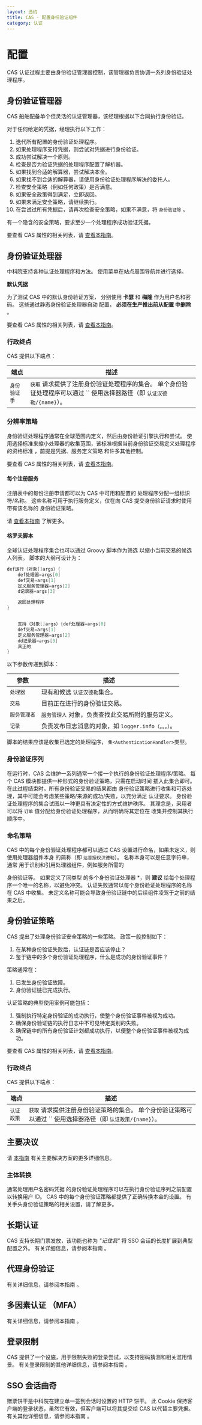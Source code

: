 ```yaml
---
layout: 违约
title: CAS - 配置身份验证组件
category: 认证
---
```


# 配置

CAS 认证过程主要由身份验证管理器控制，该管理器负责协调一系列身份验证处理程序。

## 身份验证管理器

CAS 船舶配备单个但灵活的认证管理器，该经理根据以下合同执行身份验证。

对于任何给定的凭据，经理执行以下工作：

1. 迭代所有配置的身份验证处理程序。
2. 如果处理程序支持凭据，则尝试对凭据进行身份验证。
3. 成功尝试解决一个原则。
  1. 检查是否为验证凭据的处理程序配置了解析器。
  2. 如果找到合适的解算器，尝试解决本金。
  3. 如果找不到合适的解算器，请使用身份验证处理程序解决的委托人。
4. 检查安全策略（例如任何政策）是否满意。
  1. 如果安全政策得到满足，立即返回。
  2. 如果未满足安全策略，请继续执行。
5. 在尝试过所有凭据后，请再次检查安全策略，如果不满意，将 `身份验证除` 。

有一个隐含的安全策略，要求至少一个处理程序成功验证凭据。

要查看 CAS 属性的相关列表，请 [查看本指南](../configuration/Configuration-Properties.html#authentication-policy)。

## 身份验证处理器

中科院支持各种认证处理程序和方法。 使用菜单在站点周围导航并进行选择。

<div class="alert alert-warning"><strong>默认凭据</strong><p>为了测试 CAS 中的默认身份验证方案，
分别使用 <strong>卡瑟</strong> 和 <strong>梅隆</strong> 作为用户名和密码。 这些通过静态身份验证处理器自动
配置， <strong>必须在生产推出前从配置
中删除</strong> 。</p></div>

要查看 CAS 属性的相关列表，请 [查看本指南](../configuration/Configuration-Properties.html#accept-users-authentication)。

### 行政终点

CAS 提供以下端点：

| 端点      | 描述                                                                    |
| ------- | --------------------------------------------------------------------- |
| `身份验证手` | `获取` 请求提供了注册身份验证处理程序的集合。 单个身份验证处理程序可以通过 `` 使用选择器路径（即 `认证汉德勒/{name}`）。 |

### 分辨率策略

身份验证处理程序通常在全球范围内定义，然后由身份验证引擎执行和尝试。 使用选择标准来缩小处理器的收集范围，该标准根据当前身份验证交易定义处理程序的资格标准 ，前提是凭据、服务定义策略 和许多其他控制。

要查看 CAS 属性的相关列表，请 [查看本指南](../configuration/Configuration-Properties.html#authentication-engine)。

#### 每个注册服务

注册表中的每份注册申请都可以为 CAS 中可用和配置的 处理程序分配一组标识符/名称。 这些名称可用于执行服务定义，仅在向 CAS 提交身份验证请求时使用带有该名称的 身份验证策略。

请 [查看本指南](../services/Configuring-Service-AuthN-Policy.html) 了解更多。

#### 格罗夫脚本

全球认证处理程序集合也可以通过 Groovy 脚本作为筛选 以缩小当前交易的候选人列表。 脚本的大纲可设计为：

```groovy
def运行（对象[]args）{
    def处理器=args[0]
    def交易=args[1]
    定义服务管理器=args[2]
    d记录器=args[3]

    返回处理程序
}


    支持（对象[]args）{def处理器=args[0]
    def交易=args[1]
    定义服务管理器=args[2]
    dd记录器=args[3]
    真正的
}
```

以下参数传递到脚本：

| 参数      | 描述                                |
| ------- | --------------------------------- |
| `处理器`   | 现有和候选 `认证汉德勒`集合。                  |
| `交易`    | 目前正在进行的身份验证交易。                    |
| `服务管理者` | `服务管理人` 对象，负责查找此交易所附的服务定义。        |
| `记录`    | 负责发布日志消息的对象，如 `logger.info（。。。）`。 |

脚本的结果应该是收集已选定的处理程序， `集<AuthenticationHandler>`类型。

### 身份验证序列

在运行时，CAS 会维护一系列通常一个接一个执行的身份验证处理程序/策略。 每个 CAS 模块都提供一种形式的身份验证策略，只需在启动时间 插入此集合即可。 在此过程结束时，所有身份验证交易的结果都由 身份验证策略进行收集和可选处理，其中可能会考虑某些策略/来源的成功/失败，以充分满足 认证要求。 身份验证处理程序的集合试图以一种更具有决定性的方式维护秩序。 其理念是，采用者可以将 `订单` 值分配给身份验证处理程序，从而明确将其定位在 收集并控制其执行顺序中。

### 命名策略

CAS 中的每个身份验证处理程序都可以通过 CAS 设置进行命名，如果未定义，则使用处理器组件本身 的简称（即 `达普授权汉德勒`）。 名称本身可以是任意字符串，通常 用于识别和引用处理器组件，例如服务</a>所需的

身份验证等。 如果定义了同类型</em> 的多个身份验证处理器 *，则 **建议** 给每个处理程序一个唯一的名称，以避免冲突。 认证失败通常以每个身份验证处理程序的名称在 CAS 中收集。 未定义名称可能会导致身份验证链中的后续组件凌驾于之前的结果之后。</p> 



## 身份验证策略

CAS 提出了处理身份验证安全策略的一些策略。 政策一般控制如下：

1. 在某种身份验证失败后，认证链是否应该停止？
2. 鉴于链中的多个身份验证处理程序，什么是成功的身份验证事件？

策略通常在：

1. 已发生身份验证故障。
2. 身份验证链已完成执行。

认证策略的典型使用案例可能包括：

1. 强制执行特定身份验证的成功执行，使整个身份验证事件被视为成功。
2. 确保身份验证链的执行日志中不可见特定类别的失败。
3. 确保链中的所有身份验证计划都成功执行，以便整个身份验证事件被视为成功。

要查看 CAS 属性的相关列表，请 [查看本指南](../configuration/Configuration-Properties.html#authentication-policy)。



### 行政终点

CAS 提供以下端点：

| 端点     | 描述                                                              |
| ------ | --------------------------------------------------------------- |
| `认证政策` | `获取` 请求提供注册身份验证策略的集合。 单个身份验证策略可以通过 `` 使用选择器路径（即 `认证政策/{name}`）。 |




## 主要决议

请 [本指南](Configuring-Principal-Resolution.html) 有关主要解决方案的更多详细信息。



### 主体转换

通常处理用户名密码凭据 的身份验证处理程序可以在执行身份验证序列之前配置以转换用户 ID。 CAS 中的每个身份验证策略都提供了正确转换本金的设置。 有关手头身份验证策略的相关设置，请了解更多。



## 长期认证

CAS 支持长期门票发放，该功能也称为 _"记住我"_ 将 SSO 会话的长度扩展到典型配置之外。 有关详细信息，请参阅本指南</a> 。</p> 



## 代理身份验证

有关详细信息，请参阅本指南</a> 。</p> 



## 多因素认证 （MFA）

有关详细信息，请参阅本指南</a> 。</p> 



## 登录限制

CAS 提供了一个设施，用于限制失败的登录尝试，以支持密码猜测和相关滥用情景。 有关登录限制的其他详细信息，请参阅本指南</a> 。</p> 



## SSO 会话曲奇

赠票饼干是中科院在建立单一签到会话时设置的 HTTP 饼干。 此 Cookie 保持客户端的登录状态，虽然它有效，但客户端可以将其提交给 CAS 以代替主要凭据。 有关其他详细信息，请参阅本指南 [](Configuring-SSO.html) 。
